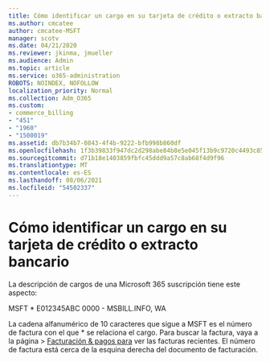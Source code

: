 ```yaml
---
title: Cómo identificar un cargo en su tarjeta de crédito o extracto bancario
ms.author: cmcatee
author: cmcatee-MSFT
manager: scotv
ms.date: 04/21/2020
ms.reviewer: jkinma, jmueller
ms.audience: Admin
ms.topic: article
ms.service: o365-administration
ROBOTS: NOINDEX, NOFOLLOW
localization_priority: Normal
ms.collection: Adm_O365
ms.custom:
- commerce_billing
- "451"
- "1960"
- "1500019"
ms.assetid: db7b34b7-0843-4f4b-9222-bfb998b860df
ms.openlocfilehash: 1f3b39833f947dc2d298abe84b8e5e045f13b9c9720c4493c85273ea5afa2ebb
ms.sourcegitcommit: d71b18e1403859fbfc45ddd9a57c8ab68f4d9f96
ms.translationtype: MT
ms.contentlocale: es-ES
ms.lasthandoff: 08/06/2021
ms.locfileid: "54502337"
---
```

# <a name="how-to-identify-a-charge-on-your-credit-card-or-bank-statement"></a>Cómo identificar un cargo en su tarjeta de crédito o extracto bancario

La descripción de cargos de una Microsoft 365 suscripción tiene este aspecto:
  
MSFT \* E012345ABC 0000 - MSBILL.INFO, WA
  
La cadena alfanumérico de 10 caracteres que sigue a MSFT es el número de factura con el que \* se relaciona el cargo. Para buscar la factura,  vaya a la página \> [Facturación & pagos para](https://go.microsoft.com/fwlink/p/?linkid=848039) ver las facturas recientes. El número de factura está cerca de la esquina derecha del documento de facturación.